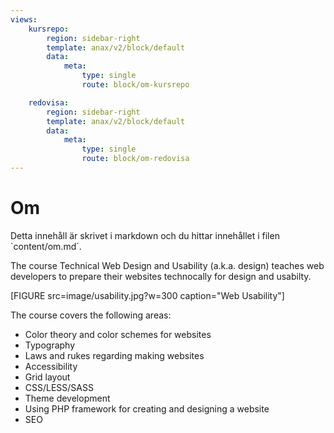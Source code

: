 ```yaml
---
views:
    kursrepo:
        region: sidebar-right
        template: anax/v2/block/default
        data:
            meta: 
                type: single
                route: block/om-kursrepo

    redovisa:
        region: sidebar-right
        template: anax/v2/block/default
        data:
            meta: 
                type: single
                route: block/om-redovisa
---
```

Om
=========================

<p class="comment">
Detta innehåll är skrivet i markdown och du hittar innehållet i filen `content/om.md`.
</p>

The course Technical Web Design and Usability (a.k.a. design) 
teaches web developers to prepare their websites technocally for 
design and usabilty. 

[FIGURE src=image/usability.jpg?w=300 caption="Web Usability"]

The course covers the following areas: 

- Color theory and color schemes for websites 
- Typography 
- Laws and rukes regarding making websites 
- Accessibility 
- Grid layout 
- CSS/LESS/SASS 
- Theme development 
- Using PHP framework for creating and designing a website 
- SEO 
